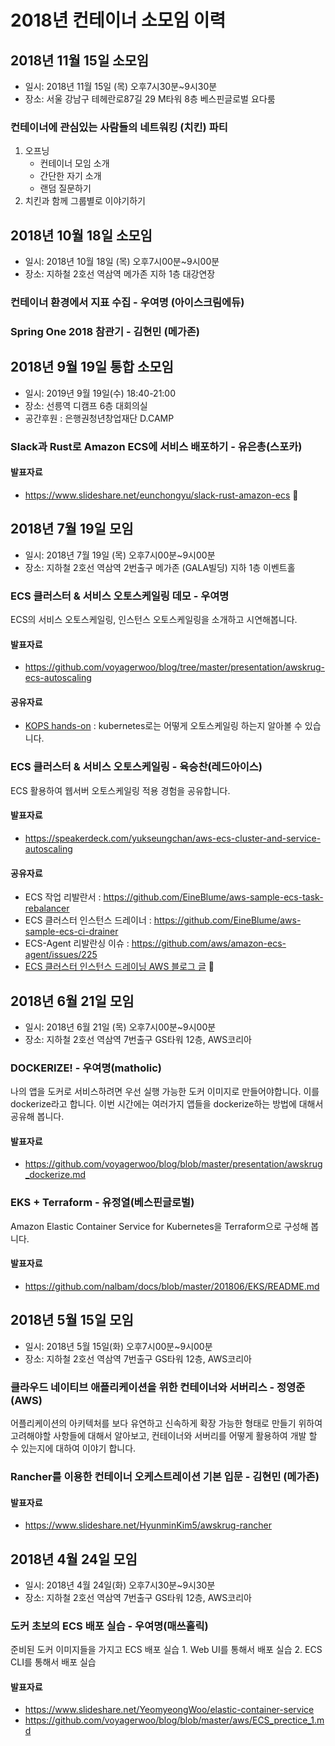 # 2018년 컨테이너 소모임 이력

## 2018년 11월 15일 소모임
- 일시: 2018년 11월 15일 (목) 오후7시30분~9시30분
- 장소: 서울 강남구 테헤란로87길 29 M타워 8층 베스핀글로벌 요다룸

### 컨테이너에 관심있는 사람들의 네트워킹 (치킨) 파티
1. 오프닝
    - 컨테이너 모임 소개
    - 간단한 자기 소개
    - 랜덤 질문하기
2. 치킨과 함께 그룹별로 이야기하기

## 2018년 10월 18일 소모임
- 일시: 2018년 10월 18일 (목) 오후7시00분~9시00분
- 장소: 지하철 2호선 역삼역 메가존 지하 1층 대강연장

### 컨테이너 환경에서 지표 수집 - 우여명 (아이스크림에듀)
### Spring One 2018 참관기 - 김현민 (메가존)


## 2018년 9월 19일 통합 소모임
- 일시: 2019년 9월 19일(수) 18:40-21:00
- 장소: 선릉역 디캠프 6층 대회의실
- 공간후원 : 은행권청년창업재단 D.CAMP

### Slack과 Rust로 Amazon ECS에 서비스 배포하기 - 유은총(스포카)

#### 발표자료
- https://www.slideshare.net/eunchongyu/slack-rust-amazon-ecs

## 2018년 7월 19일 모임
- 일시: 2018년 7월 19일 (목) 오후7시00분~9시00분
- 장소: 지하철 2호선 역삼역 2번출구 메가존 (GALA빌딩) 지하 1층 이벤트홀

### ECS 클러스터 & 서비스 오토스케일링 데모 - 우여명
ECS의 서비스 오토스케일링, 인스턴스 오토스케일링을 소개하고 시연해봅니다.

#### 발표자료
- https://github.com/voyagerwoo/blog/tree/master/presentation/awskrug-ecs-autoscaling

#### 공유자료
- [KOPS hands-on](https://github.com/awskrug/handson-labs-2018/tree/master/Container/3_Kubernetes#pod-autoscaler) : kubernetes로는 어떻게 오토스케일링 하는지 알아볼 수 있습니다.

### ECS 클러스터 & 서비스 오토스케일링 - 육승찬(레드아이스)
ECS 활용하여 웹서버 오토스케일링 적용 경험을 공유합니다.

#### 발표자료
- https://speakerdeck.com/yukseungchan/aws-ecs-cluster-and-service-autoscaling

#### 공유자료
- ECS 작업 리발란서 : https://github.com/EineBlume/aws-sample-ecs-task-rebalancer
- ECS 클러스터 인스턴스 드레이너 : https://github.com/EineBlume/aws-sample-ecs-ci-drainer
- ECS-Agent 리발란싱 이슈 : https://github.com/aws/amazon-ecs-agent/issues/225
- [ECS 클러스터 인스턴스 드레이닝 AWS 블로그 글](https://aws.amazon.com/ko/blogs/compute/how-to-automate-container-instance-draining-in-amazon-ecs/)

## 2018년 6월 21일 모임
- 일시: 2018년 6월 21일 (목) 오후7시00분~9시00분
- 장소: 지하철 2호선 역삼역 7번출구 GS타워 12층, AWS코리아

### DOCKERIZE! - 우여명(matholic)

나의 앱을 도커로 서비스하려면 우선 실행 가능한 도커 이미지로 만들어야합니다. 이를 dockerize라고 합니다. 이번 시간에는 여러가지 앱들을 dockerize하는 방법에 대해서 공유해 봅니다.

#### 발표자료
- https://github.com/voyagerwoo/blog/blob/master/presentation/awskrug_dockerize.md

### EKS + Terraform - 유정열(베스핀글로벌)
Amazon Elastic Container Service for Kubernetes을 Terraform으로 구성해 봅니다.

#### 발표자료
- https://github.com/nalbam/docs/blob/master/201806/EKS/README.md


## 2018년 5월 15일 모임
- 일시: 2018년 5월 15일(화) 오후7시00분~9시00분
- 장소: 지하철 2호선 역삼역 7번출구 GS타워 12층, AWS코리아


### 클라우드 네이티브 애플리케이션을 위한 컨테이너와 서버리스 - 정영준 (AWS)
어플리케이션의 아키텍처를 보다 유연하고 신속하게 확장 가능한 형태로 만들기 위하여 고려해야할 사항들에 대해서 알아보고, 컨테이너와 서버리를 어떻게 활용하여 개발 할 수 있는지에 대하여 이야기 합니다.

### Rancher를 이용한 컨테이너 오케스트레이션 기본 입문 - 김현민 (메가존)
#### 발표자료
- https://www.slideshare.net/HyunminKim5/awskrug-rancher


## 2018년 4월 24일 모임
- 일시: 2018년 4월 24일(화) 오후7시30분~9시30분
- 장소: 지하철 2호선 역삼역 7번출구 GS타워 12층, AWS코리아

### 도커 초보의 ECS 배포 실습  - 우여명(매쓰홀릭)
준비된 도커 이미지들을 가지고 ECS 배포 실습
    1. Web UI를 통해서 배포 실습
    2. ECS CLI를 통해서 배포 실습

#### 발표자료
- https://www.slideshare.net/YeomyeongWoo/elastic-container-service
- https://github.com/voyagerwoo/blog/blob/master/aws/ECS_prectice_1.md



